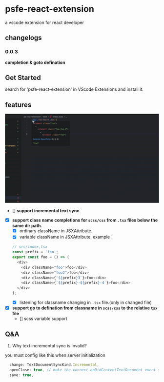 # psfe-react-extension

a vscode extension for react developer

## changelogs

### 0.0.3

**completion & goto defination**

## Get Started

search for 'psfe-react-extension' in VScode Extensions and install it.

## features

![](feature.gif)

- [] **support incremental text sync**
- [x] **support class name completions for `scss/css` from `.tsx` files below the same dir path**.
  - [x] ordinary className in JSXAttribute.
  - [x] variable className in JSXAttribute. example：
  ```ts
  // src/index,tsx
  const prefix = 'foo';
  export const foo = () => (
    <div>
      <div className="foo">foo</div>
      <div className="foo2">foo</div>
      <div className={`${prefix}3`}>foo</div>
      <div className={`${prefix}-${prefix}-4`}>foo</div>
    </div>
  );
  ```
  - [x] listening for classname changing in `.tsx` file.(only in changed file)
- [x] **support go to defination from classname in `scss/css` to the relative `tsx` file**
  - [] scss variable support

## Q&A

1. Why text incremental sync is invalid?

you must config like this when server initialization

```js
  change: TextDocumentSyncKind.Incremental,
  openClose: true, // make the connect.onDidContentTextDocument event sent to the lsp
  save: true,
```
